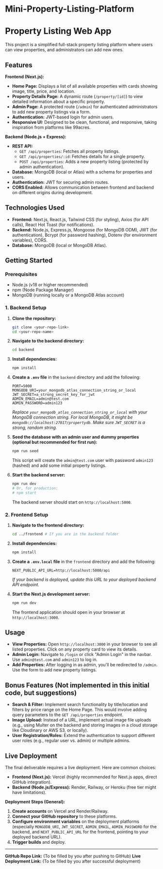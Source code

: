 # Mini-Property-Listing-Platform
# Property Listing Web App

This project is a simplified full-stack property listing platform where users can view properties, and administrators can add new ones.

## Features

**Frontend (Next.js):**
- **Home Page:** Displays a list of all available properties with cards showing image, title, price, and location.
- **Property Details Page:** A dynamic route (`/property/[id]`) to view detailed information about a specific property.
- **Admin Page:** A protected route (`/admin`) for authenticated administrators to add new property listings via a form.
- **Authentication:** JWT-based login for admin users.
- **Responsive UI:** Designed to be clean, functional, and responsive, taking inspiration from platforms like 99acres.

**Backend (Node.js + Express):**
- **REST API:**
    - `GET /api/properties`: Fetches all property listings.
    - `GET /api/properties/:id`: Fetches details for a single property.
    - `POST /api/properties`: Adds a new property listing (protected by admin authentication).
- **Database:** MongoDB (local or Atlas) with a schema for properties and users.
- **Authentication:** JWT for securing admin routes.
- **CORS Enabled:** Allows communication between frontend and backend on different origins during development.

## Technologies Used

- **Frontend:** Next.js, React.js, Tailwind CSS (for styling), Axios (for API calls), React Hot Toast (for notifications).
- **Backend:** Node.js, Express.js, Mongoose (for MongoDB ODM), JWT (for authentication), Bcrypt (for password hashing), Dotenv (for environment variables), CORS.
- **Database:** MongoDB (local or MongoDB Atlas).

## Getting Started

### Prerequisites

- Node.js (v18 or higher recommended)
- npm (Node Package Manager)
- MongoDB (running locally or a MongoDB Atlas account)

### 1. Backend Setup

1.  **Clone the repository:**
    ```bash
    git clone <your-repo-link>
    cd <your-repo-name>
    ```

2.  **Navigate to the backend directory:**
    ```bash
    cd backend
    ```

3.  **Install dependencies:**
    ```bash
    npm install
    ```

4.  **Create a `.env` file** in the `backend` directory and add the following:
    ```
    PORT=5000
    MONGODB_URI=your_mongodb_atlas_connection_string_or_local
    JWT_SECRET=a_strong_secret_key_for_jwt
    ADMIN_EMAIL=admin@test.com
    ADMIN_PASSWORD=admin123
    ```
    *Replace `your_mongodb_atlas_connection_string_or_local` with your MongoDB connection string. For local MongoDB, it might be `mongodb://localhost:27017/propertydb`.*
    *Make sure `JWT_SECRET` is a strong, random string.*

5.  **Seed the database with an admin user and dummy properties (optional but recommended for first run):**
    ```bash
    npm run seed
    ```
    This script will create the `admin@test.com` user with password `admin123` (hashed) and add some initial property listings.

6.  **Start the backend server:**
    ```bash
    npm run dev
    # Or, for production:
    # npm start
    ```
    The backend server should start on `http://localhost:5000`.

### 2. Frontend Setup

1.  **Navigate to the frontend directory:**
    ```bash
    cd ../frontend # If you are in the backend folder
    ```

2.  **Install dependencies:**
    ```bash
    npm install
    ```

3.  **Create a `.env.local` file** in the `frontend` directory and add the following:
    ```
    NEXT_PUBLIC_API_URL=http://localhost:5000/api
    ```
    *If your backend is deployed, update this URL to your deployed backend API endpoint.*

4.  **Start the Next.js development server:**
    ```bash
    npm run dev
    ```
    The frontend application should open in your browser at `http://localhost:3000`.

## Usage

-   **View Properties:** Open `http://localhost:3000` in your browser to see all listed properties. Click on any property card to view its details.
-   **Admin Login:** Navigate to `/login` or click "Admin Login" in the navbar. Use `admin@test.com` and `admin123` to log in.
-   **Add Properties:** After logging in as admin, you'll be redirected to `/admin`. Use the form to add new property listings.

## Bonus Features (Not implemented in this initial code, but suggestions)

-   **Search & Filter:** Implement search functionality by title/location and filters by price range on the Home Page. This would involve adding query parameters to the `GET /api/properties` endpoint.
-   **Image Upload:** Instead of a URL, implement actual image file uploads (e.g., using Multer on the backend and storing images in a cloud storage like Cloudinary or AWS S3, or locally).
-   **User Registration/Roles:** Extend the authentication to support different user roles (e.g., regular user vs. admin) or multiple admins.

## Live Deployment

The final deliverable requires a live deployment. Here are common choices:

-   **Frontend (Next.js):** Vercel (highly recommended for Next.js apps, direct GitHub integration).
-   **Backend (Node.js/Express):** Render, Railway, or Heroku (free tier might have limitations).

**Deployment Steps (General):**

1.  **Create accounts** on Vercel and Render/Railway.
2.  **Connect your GitHub repository** to these platforms.
3.  **Configure environment variables** on the deployment platforms (especially `MONGODB_URI`, `JWT_SECRET`, `ADMIN_EMAIL`, `ADMIN_PASSWORD` for the backend, and `NEXT_PUBLIC_API_URL` for the frontend, pointing to your deployed backend URL).
4.  **Trigger builds** and deploy.

---
**GitHub Repo Link:** (To be filled by you after pushing to GitHub)
**Live Deployment Link:** (To be filled by you after successful deployment)

